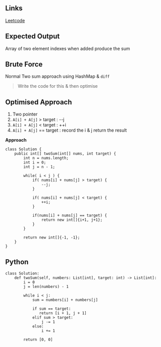 ## Links
[Leetcode](https://leetcode.com/problems/two-sum-ii-input-array-is-sorted/description/)

## Expected Output
Array of two element indexes when added produce the sum

## Brute Force
Normal Two sum approach using HashMap & `diff`
> Write the code for this & then optimise

## Optimised Approach
1. Two pointer
2. `A[i] + A[j]` > target : --j
3. `A[i] + A[j]` < target : ++i
4. `A[i] + A[j]` == target : record the i & j return the result
 
**Approach**
```
class Solution {
    public int[] twoSum(int[] nums, int target) {
        int n = nums.length;
        int i = 0;
        int j = n - 1;

        while( i < j ) {
            if( nums[i] + nums[j] > target) {
                --j;
            }

            if( nums[i] + nums[j] < target) {
                ++i;
            }

            if(nums[i] + nums[j] == target) {
                return new int[]{i+1, j+1};
            }
        }

        return new int[]{-1, -1};
    }
}
```

## Python
```
class Solution:
    def twoSum(self, numbers: List[int], target: int) -> List[int]:
        i = 0
        j = len(numbers) - 1

        while i < j:
            sum = numbers[i] + numbers[j] 

            if sum == target:
               return [i + 1, j + 1]
            elif sum > target:
                j -= 1
            else:
                i += 1
                
        return [0, 0]
```